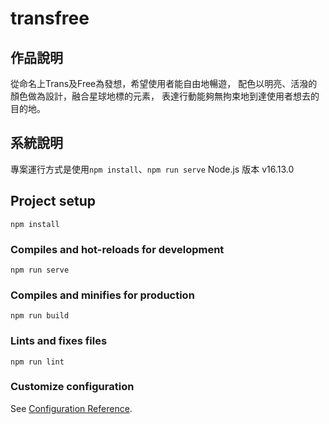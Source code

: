 # transfree

## 作品說明
從命名上Trans及Free為發想，希望使用者能自由地暢遊， 配色以明亮、活潑的顏色做為設計，融合星球地標的元素，
表達行動能夠無拘束地到達使用者想去的目的地。
## 系統說明

專案運行方式是使用`npm install`、`npm run serve`
Node.js 版本 v16.13.0

## Project setup
```
npm install
```

### Compiles and hot-reloads for development
```
npm run serve
```

### Compiles and minifies for production
```
npm run build
```

### Lints and fixes files
```
npm run lint
```

### Customize configuration
See [Configuration Reference](https://cli.vuejs.org/config/).

